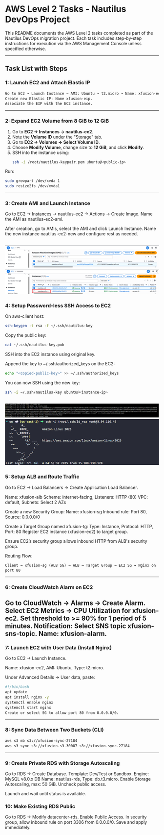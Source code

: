 # AWS Level 2 Tasks - Nautilus DevOps Project

This README documents the AWS Level 2 tasks completed as part of the Nautilus DevOps migration project. Each task includes step-by-step instructions for execution via the AWS Management Console unless specified otherwise.

---

## Task List with Steps

### 1: Launch EC2 and Attach Elastic IP
```sh
Go to EC2 → Launch Instance → AMI: Ubuntu → t2.micro → Name: xfusion-ec2.
Create new Elastic IP: Name xfusion-eip.
Associate the EIP with the EC2 instance.
```
---
### 2: Expand EC2 Volume from 8 GiB to 12 GiB
1. Go to **EC2 → Instances → nautilus-ec2**.
2. Note the **Volume ID** under the "Storage" tab.
3. Go to **EC2 → Volumes → Select Volume ID**.
4. Choose **Modify Volume**, change size to **12 GiB**, and click **Modify**.
5. SSH into the instance using:
   ```bash
   ssh -i /root/nautilus-keypair.pem ubuntu@<public-ip>
   ```
Run:
```bash
sudo growpart /dev/xvda 1
sudo resize2fs /dev/xvda1
```
---
### 3: Create AMI and Launch Instance
Go to EC2 → Instances → nautilus-ec2 → Actions → Create Image.
Name the AMI as nautilus-ec2-ami.

After creation, go to AMIs, select the AMI and click Launch Instance.
Name the new instance nautilus-ec2-new and configure rest as needed.

![screenshots](screenshots/3.png)
![screenshots](screenshots/3-1.png)
---
### 4: Setup Password-less SSH Access to EC2
On aws-client host:

```bash
ssh-keygen -t rsa -f ~/.ssh/nautilus-key
```
Copy the public key:

```bash
cat ~/.ssh/nautilus-key.pub
```
SSH into the EC2 instance using original key.

Append the key to ~/.ssh/authorized_keys on the EC2:

```bash
echo "<copied-public-key>" >> ~/.ssh/authorized_keys
```
You can now SSH using the new key:

```bash
ssh -i ~/.ssh/nautilus-key ubuntu@<instance-ip>
```
![screenshots](screenshots/4.png)
![screenshots](screenshots/4-1.png)
---
### 5: Setup ALB and Route Traffic
Go to EC2 → Load Balancers → Create Application Load Balancer.

Name: xfusion-alb
Scheme: internet-facing, Listeners: HTTP (80)
VPC: default, Subnets: Select 2 AZs

Create a new Security Group:
Name: xfusion-sg
Inbound rule: Port 80, Source: 0.0.0.0/0

Create a Target Group named xfusion-tg:
Type: Instance, Protocol: HTTP, Port: 80
Register EC2 instance (xfusion-ec2) to target group.

Ensure EC2’s security group allows inbound HTTP from ALB's security group.

Routing Flow:
```vbnet
Client → xfusion-sg (ALB SG) → ALB → Target Group → EC2 SG → Nginx on port 80
```

---
### 6: Create CloudWatch Alarm on EC2
Go to CloudWatch → Alarms → Create Alarm.
Select EC2 Metrics → CPU Utilization for xfusion-ec2.
Set threshold to >= 90% for 1 period of 5 minutes.
Notification: Select SNS topic xfusion-sns-topic.
Name: xfusion-alarm.
---
### 7: Launch EC2 with User Data (Install Nginx)
Go to EC2 → Launch Instance.

Name: xfusion-ec2, AMI: Ubuntu, Type: t2.micro.

Under Advanced Details → User data, paste:

```bash
#!/bin/bash
apt update
apt install nginx -y
systemctl enable nginx
systemctl start nginx
Create or select SG to allow port 80 from 0.0.0.0/0.
```
---
### 8: Sync Data Between Two Buckets (CLI)
```bash
aws s3 mb s3://xfusion-sync-27184
aws s3 sync s3://xfusion-s3-30087 s3://xfusion-sync-27184
```
---
### 9: Create Private RDS with Storage Autoscaling
Go to RDS → Create Database.
Template: Dev/Test or Sandbox.
Engine: MySQL v8.0.x
DB Name: nautilus-rds, Type: db.t3.micro.
Enable Storage Autoscaling, max: 50 GiB.
Uncheck public access.

Launch and wait until status is available.

### 10: Make Existing RDS Public
Go to RDS → Modify datacenter-rds.
Enable Public Access.
In security group, allow inbound rule on port 3306 from 0.0.0.0/0.
Save and apply immediately.